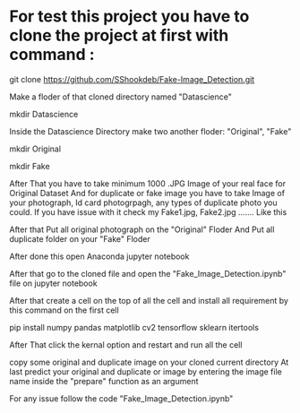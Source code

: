 # For test this project you have to clone the project at first with command :
git clone https://github.com/SShookdeb/Fake-Image_Detection.git

Make a floder of that cloned directory named "Datascience"

mkdir Datascience

Inside the Datascience Directory make two another floder:
"Original", "Fake"

mkdir Original

mkdir Fake

After That you have to take minimum 1000 .JPG Image of your real face for Original Dataset
And for duplicate or fake image you have to take Image of your photograph, Id card photogrpagh, any types of duplicate photo you could. If you have issue with it check my Fake1.jpg, Fake2.jpg ....... Like this 

After that Put all original photograph on the "Original" Floder
And Put all duplicate folder on your "Fake" Floder

After done this open Anaconda jupyter notebook

After that go to the cloned file and open the "Fake_Image_Detection.ipynb" file on jupyter notebook 

After that create a cell on the top of all the cell and
install all requirement by this command on the first cell 

pip install numpy pandas matplotlib cv2 tensorflow sklearn itertools

After That click the kernal option and restart and run all the cell 

copy some original and duplicate image on your cloned current directory
At last predict your original and duplicate or image by entering the image file name inside the "prepare" function as an argument 

For any issue follow the code "Fake_Image_Detection.ipynb"

